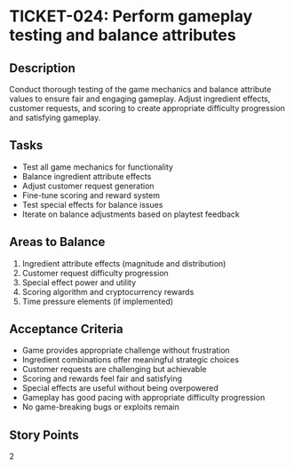 # TICKET-024: Perform gameplay testing and balance attributes

## Description
Conduct thorough testing of the game mechanics and balance attribute values to ensure fair and engaging gameplay. Adjust ingredient effects, customer requests, and scoring to create appropriate difficulty progression and satisfying gameplay.

## Tasks
- Test all game mechanics for functionality
- Balance ingredient attribute effects
- Adjust customer request generation
- Fine-tune scoring and reward system
- Test special effects for balance issues
- Iterate on balance adjustments based on playtest feedback

## Areas to Balance
1. Ingredient attribute effects (magnitude and distribution)
2. Customer request difficulty progression
3. Special effect power and utility
4. Scoring algorithm and cryptocurrency rewards
5. Time pressure elements (if implemented)

## Acceptance Criteria
- Game provides appropriate challenge without frustration
- Ingredient combinations offer meaningful strategic choices
- Customer requests are challenging but achievable
- Scoring and rewards feel fair and satisfying
- Special effects are useful without being overpowered
- Gameplay has good pacing with appropriate difficulty progression
- No game-breaking bugs or exploits remain

## Story Points
2 